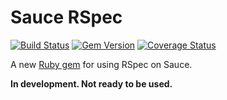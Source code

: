 # Sauce RSpec

[![Build Status](https://travis-ci.org/bootstraponline/sauce_rspec.svg)](https://travis-ci.org/bootstraponline/sauce_rspec)
[![Gem Version](https://badge.fury.io/rb/sauce_rspec.svg)](https://rubygems.org/gems/sauce_rspec)
[![Coverage Status](https://coveralls.io/repos/bootstraponline/sauce_rspec/badge.svg?branch=master&service=github&nocache=true)](https://coveralls.io/github/bootstraponline/sauce_rspec?branch=master)

A new [Ruby gem](https://github.com/bootstraponline/meta/wiki/Sauce_Ruby_Integration_Roadmap) for using RSpec on Sauce.

**In development. Not ready to be used.**

